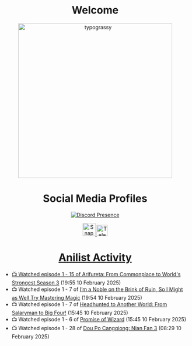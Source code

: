 <div align="center">

# Welcome
<a href="https://github.com/kawarimidoll/typograssy">
    <img alt="typograssy" src="https://typograssy.deno.dev/api?text=%E3%82%88%E3%81%86%E3%81%93%E3%81%9D%E3%81%BF%E3%81%AA%E3%81%95%E3%82%93%20-%20Sheby--&&l0=none&l1=82d9d0&l2=027353&l3=038c4c&l4=01402e&bg=none&frame=none&speed=100&comment=" width="421.99">
</a>

</div>

<div align="center">

# Social Media Profiles

[![Discord Presence](https://lanyard.cnrad.dev/api/612532963938271232)](https://discord.com/users/612532963938271232)


<a href="https://www.snapchat.com/add/a.sheby" title="Snapchat Profile">
    <img src="https://www.freepnglogos.com/uploads/snapchat-logo-png-0.png" width="35" alt="Snapchat Logo" />


<a href="https://t.me/ASheby" title="Telegram Profile">
    <img src="https://www.freepnglogos.com/uploads/telegram-logo-png-0.png" width="30" alt="Telegram Logo" />


</div>

<div align="center">

# Anilist Activity

</div>

<!-- ANILIST_ACTIVITY:start -->

-   📺 Watched episode 1 - 15 of [Arifureta: From Commonplace to World's Strongest Season 3](https://anilist.co/anime/154473) (19:55 10 February 2025)
-   📺 Watched episode 1 - 7 of [I’m a Noble on the Brink of Ruin, So I Might as Well Try Mastering Magic](https://anilist.co/anime/176063) (19:54 10 February 2025)
-   📺 Watched episode 1 - 7 of [Headhunted to Another World: From Salaryman to Big Four!](https://anilist.co/anime/179689) (15:45 10 February 2025)
-   📺 Watched episode 1 - 6 of [Promise of Wizard](https://anilist.co/anime/170916) (15:45 10 February 2025)
-   📺 Watched episode 1 - 28 of [Dou Po Cangqiong: Nian Fan 3](https://anilist.co/anime/168164) (08:29 10 February 2025)

<!-- ANILIST_ACTIVITY:end -->
